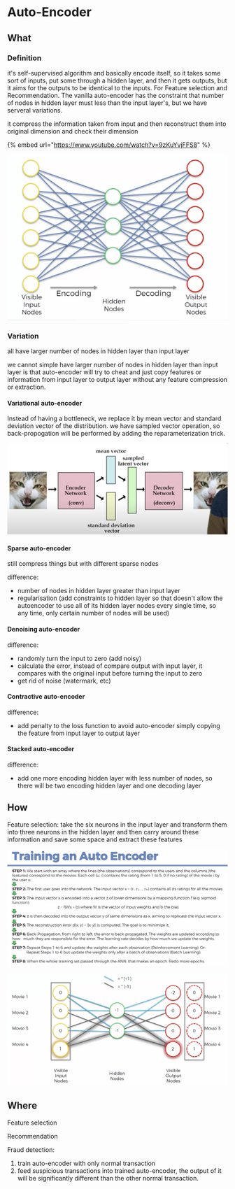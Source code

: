 # Auto-Encoder

## What

### Definition

it's self-supervised algorithm and basically encode itself, so it takes some sort of inputs, put some through a hidden layer, and then it gets outputs, but it aims for the outputs to be identical to the inputs. For Feature selection and Recommendation. The vanilla auto-encoder has the constraint that number of nodes in hidden layer must less than the input layer's, but we have serveral variations.

it compress the information taken from input and then reconstruct them into original dimension and check their dimension

{% embed url="https://www.youtube.com/watch?v=9zKuYvjFFS8" %}



![](.gitbook/assets/image%20%2862%29.png)

### Variation 

all have larger number of nodes in hidden layer than input layer

we cannot simple have larger number of nodes in hidden layer than input layer is that auto-encoder will try to cheat and just copy features or information from input layer to output layer without any feature compression or extraction.

#### Variational auto-encoder

Instead of having a bottleneck, we replace it by mean vector and standard deviation vector of the distribution. we have sampled vector operation, so back-propogation will be performed by adding the reparameterization trick.

![](.gitbook/assets/image%20%285%29.png)

#### Sparse auto-encoder

still compress things but with different sparse nodes

difference:

* number of nodes in hidden layer greater than input layer
* regularisation \(add constraints to hidden layer so that doesn't allow the autoencoder to use all of its hidden layer nodes every single time, so any time, only certain number of nodes will be used\)

#### Denoising auto-encoder

difference:

* randomly turn the input to zero \(add noisy\)
* calculate the error, instead of compare output with input layer, it compares with the original input before turning the input to zero
* get rid of noise \(watermark, etc\)

#### Contractive auto-encoder

difference:

* add penalty to the loss function to avoid auto-encoder simply copying the feature from input layer to output layer

#### Stacked auto-encoder

difference:

* add one more encoding hidden layer with less number of nodes, so there will be two encoding hidden layer and one decoding layer



## How 

Feature selection: take the six neurons in the input layer and transform them into three neurons in the hidden layer and then carry around these information and save some space and extract these features

![](.gitbook/assets/image%20%2898%29.png)

![](.gitbook/assets/image%20%2851%29.png)

## 

## Where

Feature selection

Recommendation

Fraud detection: 

1. train auto-encoder with only normal transaction
2. feed suspicious transactions into trained auto-encoder, the output of it will be significantly different than the other normal transaction.



